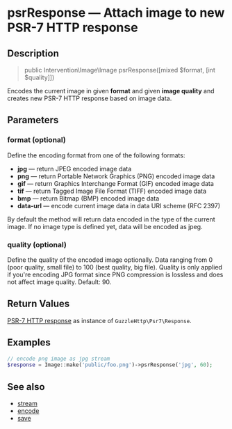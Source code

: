 # psrResponse — Attach image to new PSR-7 HTTP response

## Description

> public Intervention\Image\Image psrResponse([mixed $format, [int $quality]])

Encodes the current image in given **format** and given **image quality** and creates new PSR-7 HTTP response based on image data.

## Parameters

### format (optional)
Define the encoding format from one of the following formats:

- **jpg** — return JPEG encoded image data
- **png** — return Portable Network Graphics (PNG) encoded image data
- **gif** — return Graphics Interchange Format (GIF) encoded image data
- **tif** — return Tagged Image File Format (TIFF) encoded image data
- **bmp** — return Bitmap (BMP) encoded image data
- **data-url** — encode current image data in data URI scheme (RFC 2397)

By default the method will return data encoded in the type of the current image. If no image type is defined yet, data will be encoded as jpeg.

### quality (optional)
Define the quality of the encoded image optionally. Data ranging from 0 (poor quality, small file) to 100 (best quality, big file). Quality is only applied if you're encoding JPG format since PNG compression is lossless and does not affect image quality. Default: 90.

## Return Values
[PSR-7 HTTP response](http://www.php-fig.org/psr/psr-7/) as instance of `GuzzleHttp\Psr7\Response`.

## Examples

```php
// encode png image as jpg stream
$response = Image::make('public/foo.png')->psrResponse('jpg', 60);
```

## See also

- [stream](/api/stream)
- [encode](/api/encode)
- [save](/api/save)
